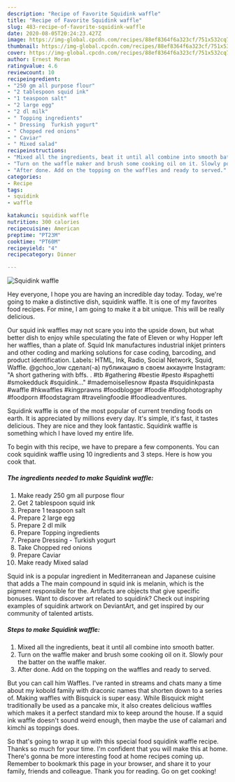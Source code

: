```yaml
---
description: "Recipe of Favorite Squidink waffle"
title: "Recipe of Favorite Squidink waffle"
slug: 483-recipe-of-favorite-squidink-waffle
date: 2020-08-05T20:24:23.427Z
image: https://img-global.cpcdn.com/recipes/88ef8364f6a323cf/751x532cq70/squidink-waffle-recipe-main-photo.jpg
thumbnail: https://img-global.cpcdn.com/recipes/88ef8364f6a323cf/751x532cq70/squidink-waffle-recipe-main-photo.jpg
cover: https://img-global.cpcdn.com/recipes/88ef8364f6a323cf/751x532cq70/squidink-waffle-recipe-main-photo.jpg
author: Ernest Moran
ratingvalue: 4.6
reviewcount: 10
recipeingredient:
- "250 gm all purpose flour"
- "2 tablespoon squid ink"
- "1 teaspoon salt"
- "2 large egg"
- "2 dl milk"
- " Topping ingredients"
- " Dressing  Turkish yogurt"
- " Chopped red onions"
- " Caviar"
- " Mixed salad"
recipeinstructions:
- "Mixed all the ingredients, beat it until all combine into smooth batter."
- "Turn on the waffle maker and brush some cooking oil on it. Slowly pour the batter on the waffle maker."
- "After done. Add on the topping on the waffles and ready to served."
categories:
- Recipe
tags:
- squidink
- waffle

katakunci: squidink waffle 
nutrition: 300 calories
recipecuisine: American
preptime: "PT23M"
cooktime: "PT60M"
recipeyield: "4"
recipecategory: Dinner

---
```



![Squidink waffle](https://img-global.cpcdn.com/recipes/88ef8364f6a323cf/751x532cq70/squidink-waffle-recipe-main-photo.jpg)

Hey everyone, I hope you are having an incredible day today. Today, we're going to make a distinctive dish, squidink waffle. It is one of my favorites food recipes. For mine, I am going to make it a bit unique. This will be really delicious.

Our squid ink waffles may not scare you into the upside down, but what better dish to enjoy while speculating the fate of Eleven or why Hopper left her waffles, than a plate of. Squid Ink manufactures industrial inkjet printers and other coding and marking solutions for case coding, barcoding, and product identification. Labels: HTML, Ink, Radio, Social Network, Squid, Waffle. @gchoo_low сделал(-а) публикацию в своем аккаунте Instagram: &#34;A short gathering with bffs. . #tb #gathering #bestie #pesto #spaghetti #smokedduck #squidink…&#34; #mademoisellesnow #pasta #squidinkpasta #waffle #hkwaffles #kingprawns #foodblogger #foodie #foodphotography #foodporn #foodstagram #travelingfoodie #foodieadventures.

Squidink waffle is one of the most popular of current trending foods on earth. It is appreciated by millions every day. It's simple, it's fast, it tastes delicious. They are nice and they look fantastic. Squidink waffle is something which I have loved my entire life.


To begin with this recipe, we have to prepare a few components. You can cook squidink waffle using 10 ingredients and 3 steps. Here is how you cook that.

<!--inarticleads1-->

##### The ingredients needed to make Squidink waffle:

1. Make ready 250 gm all purpose flour
1. Get 2 tablespoon squid ink
1. Prepare 1 teaspoon salt
1. Prepare 2 large egg
1. Prepare 2 dl milk
1. Prepare  Topping ingredients
1. Prepare  Dressing - Turkish yogurt
1. Take  Chopped red onions
1. Prepare  Caviar
1. Make ready  Mixed salad


Squid ink is a popular ingredient in Mediterranean and Japanese cuisine that adds a The main compound in squid ink is melanin, which is the pigment responsible for the. Artifacts are objects that give specific bonuses. Want to discover art related to squidink? Check out inspiring examples of squidink artwork on DeviantArt, and get inspired by our community of talented artists. 

<!--inarticleads2-->

##### Steps to make Squidink waffle:

1. Mixed all the ingredients, beat it until all combine into smooth batter.
1. Turn on the waffle maker and brush some cooking oil on it. Slowly pour the batter on the waffle maker.
1. After done. Add on the topping on the waffles and ready to served.


But you can call him Waffles. I&#39;ve ranted in streams and chats many a time about my kobold family with draconic names that shorten down to a series of. Making waffles with Bisquick is super easy. While Bisquick might traditionally be used as a pancake mix, it also creates delicious waffles which makes it a perfect standard mix to keep around the house. If a squid ink waffle doesn&#39;t sound weird enough, then maybe the use of calamari and kimchi as toppings does. 

So that's going to wrap it up with this special food squidink waffle recipe. Thanks so much for your time. I'm confident that you will make this at home. There's gonna be more interesting food at home recipes coming up. Remember to bookmark this page in your browser, and share it to your family, friends and colleague. Thank you for reading. Go on get cooking!
